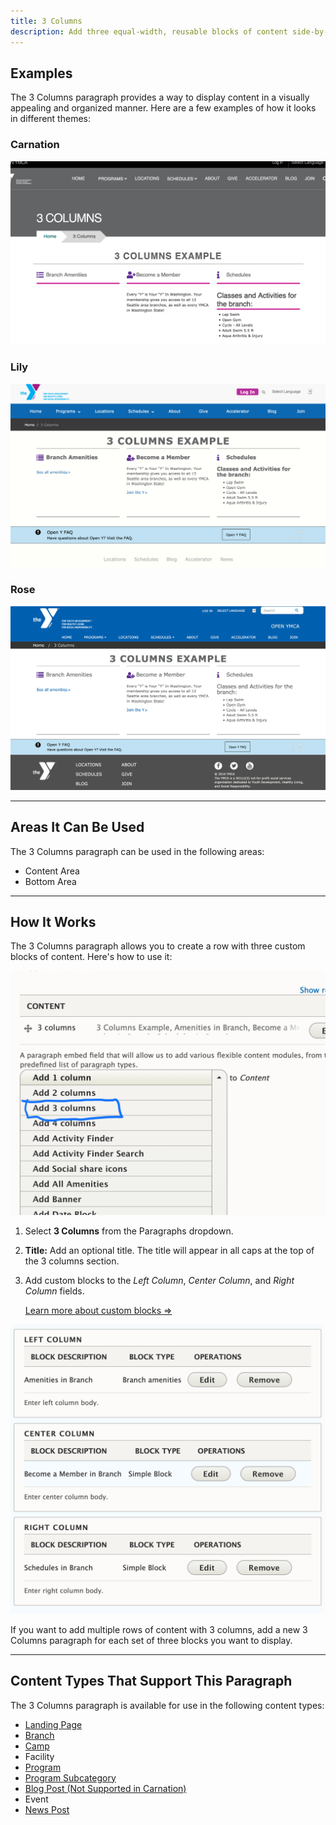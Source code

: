 ```yaml
---
title: 3 Columns
description: Add three equal-width, reusable blocks of content side-by-side. Columns stack top to bottom on mobile devices for optimal viewing.
---
```


## Examples

The 3 Columns paragraph provides a way to display content in a visually appealing and organized manner. Here are a few examples of how it looks in different themes:

### Carnation

![carnation--landing-page__3-columns](paragraphs--3c--carnation.png)

### Lily

![lily--landing-page__3-columns](paragraphs--3c--lily.png)

### Rose

![rose--landing-page__3-columns](paragraphs--3c--rose.png)

---

## Areas It Can Be Used

The 3 Columns paragraph can be used in the following areas:

*   Content Area
*   Bottom Area

---

## How It Works

The 3 Columns paragraph allows you to create a row with three custom blocks of content. Here's how to use it:

![landing-page__3-columns-dropdown](paragraphs--3c--dropdown.png)

1.  Select **3 Columns** from the Paragraphs dropdown.
2.  **Title:** Add an optional title. The title will appear in all caps at the top of the 3 columns section.
3.  Add custom blocks to the *Left Column*, *Center Column*, and *Right Column* fields.

    [Learn more about custom blocks ⇒](../../blocks)

![landing-page__3-columns-options](paragraphs--3c--options.png)

If you want to add multiple rows of content with 3 columns, add a new 3 Columns paragraph for each set of three blocks you want to display.

---

## Content Types That Support This Paragraph

The 3 Columns paragraph is available for use in the following content types:

*   [Landing Page](../../content-types/landing-page)
*   [Branch](../../content-types/branch)
*   [Camp](../../content-types/camp)
*   Facility
*   [Program](../../content-types/program)
*   [Program Subcategory](../../content-types/program-subcategory)
*   [Blog Post (Not Supported in Carnation)](../../content-types/blog-post)
*   Event
*   [News Post](../../content-types/news-post)
